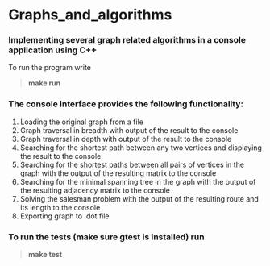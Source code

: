 # Graphs_and_algorithms

### Implementing several graph related algorithms in a console application using C++

To run the program write 
> **make run**

### The console interface provides the following functionality:

1. Loading the original graph from a file
2. Graph traversal in breadth with output of the result to the console
3. Graph traversal in depth with output of the result to the console
4. Searching for the shortest path between any two vertices and displaying the result to the console
5. Searching for the shortest paths between all pairs of vertices in the graph with the output of the resulting matrix to the console
6. Searching for the minimal spanning tree in the graph with the output of the resulting adjacency matrix to the console
7. Solving the salesman problem with the output of the resulting route and its length to the console
8. Exporting graph to .dot file

### To run the tests (make sure gtest is installed) run
> **make test**
